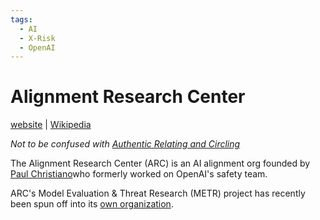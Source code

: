 ```yaml
---
tags:
  - AI
  - X-Risk
  - OpenAI
---
```

# Alignment Research Center

[website](https://www.alignment.org) | [Wikipedia](https://en.wikipedia.org/wiki/Alignment_Research_Center) 

_Not to be confused with [Authentic Relating and Circling](../Cartography/Avant-Gardea%20Arriere-Gardea/ARC.md)_


The Alignment Research Center (ARC) is an AI alignment org founded by [Paul Christiano](https://paulfchristiano.com/ai/)who formerly worked on OpenAI's safety team.

ARC's Model Evaluation & Threat Research (METR) project has recently been spun off into its [own organization](https://metr.org/).